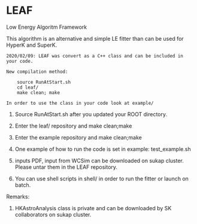 # LEAF
Low Energy Algoritm Framework

This algorithm is an alternative and simple LE fitter than can be used for HyperK and SuperK.

~~~~~~~~~~~~~~~~~~~~~~~~~
2020/02/09: LEAF was convert as a C++ class and can be included in your code.

New compilation method:

	source RunAtStart.sh
	cd leaf/
	make clean; make
	
In order to use the class in your code look at example/

~~~~~~~~~~~~~~~~~~~~~~~~~

1. Source RunAtStart.sh after you updated your ROOT directory.

2. Enter the leaf/ repository and make clean;make

3. Enter the example repository and make clean;make

4. One example of how to run the code is set in example: test_example.sh

5. inputs PDF, input from WCSim can be downloaded on sukap cluster. Please untar them in the LEAF repository.

6. You can use shell scripts in shell/ in order to run the fitter or launch on batch.

Remarks:

1. HKAstroAnalysis class is private and can be downloaded by SK collaborators on sukap cluster.
